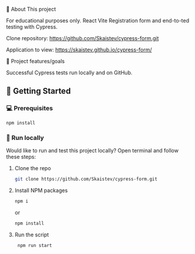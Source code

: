 🌟 About This project

For educational purposes only. React Vite Registration form and end-to-ted testing with Cypress. 


Clone repository:  https://github.com/Skaistev/cypress-form.git 

Application to view: https://skaistev.github.io/cypress-form/

🎯 Project features/goals

Successful Cypress tests run locally and on GitHub. 

## 🧰 Getting Started


### 💻 Prerequisites


```
npm install
```

### 🏃 Run locally

Would like to run and test this project locally? Open terminal and follow these steps:

1. Clone the repo
    ```sh
    git clone https://github.com/Skaistev/cypress-form.git 
    ```
2. Install NPM packages
    ```sh
    npm i
    ```
    or
    ```sh
    npm install
    ```
3. Run the script 
   ```sh
    npm run start
   ```

